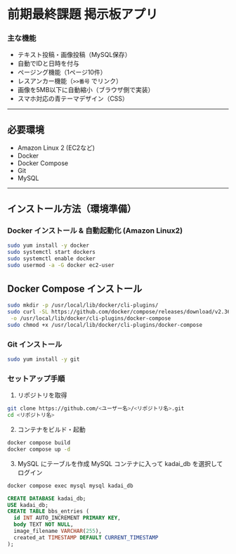 # 前期最終課題 掲示板アプリ

### 主な機能
- テキスト投稿・画像投稿（MySQL保存）
- 自動でIDと日時を付与
- ページング機能（1ページ10件）
- レスアンカー機能（`>>番号` でリンク）
- 画像を5MB以下に自動縮小（ブラウザ側で実装）
- スマホ対応の青テーマデザイン（CSS）

---

## 必要環境
- Amazon Linux 2 (EC2など)
- Docker
- Docker Compose
- Git
- MySQL

---

## インストール方法（環境準備）

### Docker インストール & 自動起動化 (Amazon Linux2)
```bash
sudo yum install -y docker
sudo systemctl start dockers
sudo systemctl enable docker
sudo usermod -a -G docker ec2-user

```

## Docker Compose インストール
```bash
sudo mkdir -p /usr/local/lib/docker/cli-plugins/
sudo curl -SL https://github.com/docker/compose/releases/download/v2.36.0/docker-compose-$(uname -s)-$(uname -m) \
 -o /usr/local/lib/docker/cli-plugins/docker-compose
sudo chmod +x /usr/local/lib/docker/cli-plugins/docker-compose

```

### Git インストール
```bash
sudo yum install -y git
```

### セットアップ手順
1. リポジトリを取得
```bash
git clone https://github.com/<ユーザー名>/<リポジトリ名>.git
cd <リポジトリ名>
```

2. コンテナをビルド・起動
```bash
docker compose build
docker compose up -d
```

3. MySQL にテーブルを作成
MySQL コンテナに入って kadai_db を選択してログイン
```bash
docker compose exec mysql mysql kadai_db
```

```sql
CREATE DATABASE kadai_db;
USE kadai_db;
CREATE TABLE bbs_entries (
  id INT AUTO_INCREMENT PRIMARY KEY,
  body TEXT NOT NULL,
  image_filename VARCHAR(255),
  created_at TIMESTAMP DEFAULT CURRENT_TIMESTAMP
);
```
